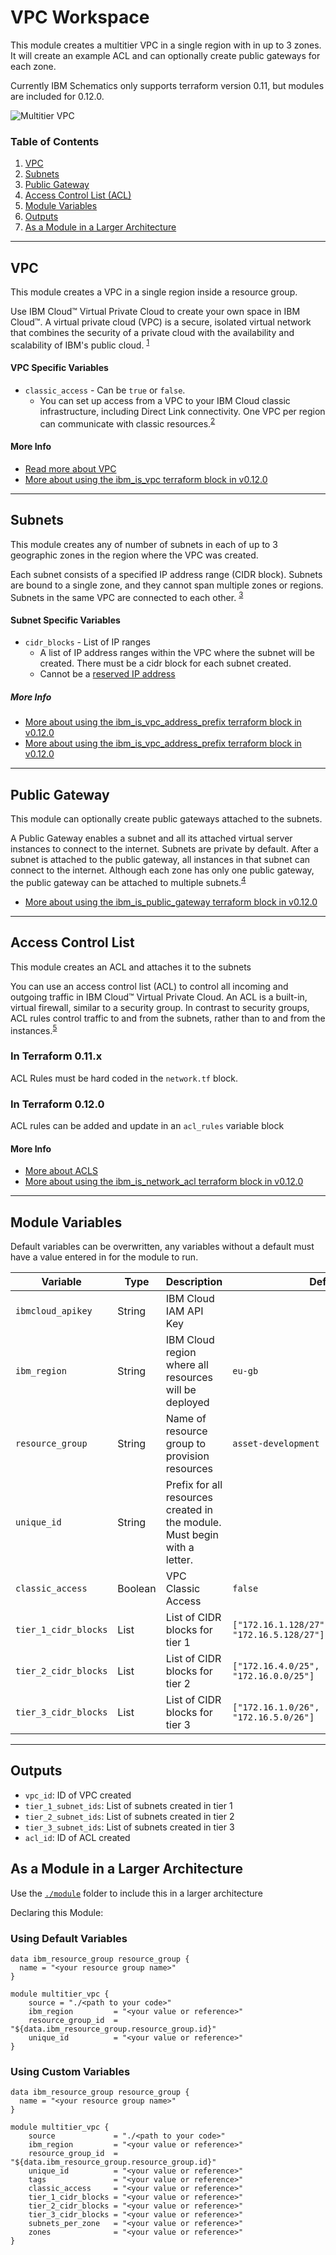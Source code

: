 # VPC Workspace

This module creates a multitier VPC in a single region with in up to 3 zones. It will create an example ACL and can optionally create public gateways for each zone. 

Currently IBM Schematics only supports terraform version 0.11, but modules are included for 0.12.0.

![Multitier VPC](./.docs/multitier_module.png)

### Table of Contents

1. [VPC](##VPC)
2. [Subnets](##Subnets)
3. [Public Gateway](##public%20gateway)
4. [Access Control List (ACL)](##Access%20Control%20List)
5. [Module Variables](##module%20variables)
6. [Outputs](##Outputs)
7. [As a Module in a Larger Architecture](##As-a-Module-in-a-Larger-Architecture)


------

## VPC

This module creates a VPC in a single region inside a resource group.

Use IBM Cloud™ Virtual Private Cloud to create your own space in IBM Cloud™. A virtual private cloud (VPC) is a secure, isolated virtual network that combines the security of a private cloud with the availability and scalability of IBM's public cloud. <sup>[1](https://cloud.ibm.com/docs/vpc?topic=vpc-about-vpc)</sup>

#### VPC Specific Variables

- `classic_access` - Can be `true` or `false`. 
    - You can set up access from a VPC to your IBM Cloud classic infrastructure, including Direct Link connectivity. One VPC per region can communicate with classic resources.<sup>[2](https://cloud.ibm.com/docs/vpc?topic=vpc-about-vpc#about-classic-access)</sup>

#### More Info

- [Read more about VPC](https://cloud.ibm.com/docs/vpc?topic=vpc-about-vpc)
- [More about using the ibm_is_vpc terraform block in v0.12.0](https://ibm-cloud.github.io/tf-ibm-docs/v1.1.0/r/is_vpc.html)

-------

## Subnets

This module creates any of number of subnets in each of up to 3 geographic zones in the region where the VPC was created.

Each subnet consists of a specified IP address range (CIDR block). Subnets are bound to a single zone, and they cannot span multiple zones or regions. Subnets in the same VPC are connected to each other. <sup>[3](https://cloud.ibm.com/docs/vpc?topic=vpc-about-networking-for-vpc#subnets-in-the-vpc)</sup>

#### Subnet Specific Variables

- `cidr_blocks` - List of IP ranges
    - A list of IP address ranges within the VPC where the subnet will be created. There must be a cidr block for each subnet created.
    - Cannot be a [reserved IP address](https://cloud.ibm.com/docs/vpc?topic=vpc-about-networking-for-vpc#reserved-ip-addresses)

##### More Info

- [More about using the ibm_is_vpc_address_prefix terraform block in v0.12.0](https://ibm-cloud.github.io/tf-ibm-docs/v1.1.0/r/is_vpc_address_prefix.html)
- [More about using the ibm_is_vpc_address_prefix terraform block in v0.12.0](https://ibm-cloud.github.io/tf-ibm-docs/v1.1.0/r/is_vpc_address_prefix.html)

-----

## Public Gateway

This module can optionally create public gateways attached to the subnets.

A Public Gateway enables a subnet and all its attached virtual server instances to connect to the internet. Subnets are private by default. After a subnet is attached to the public gateway, all instances in that subnet can connect to the internet. Although each zone has only one public gateway, the public gateway can be attached to multiple subnets.<sup>[4](https://cloud.ibm.com/docs/vpc?topic=vpc-about-networking-for-vpc#public-gateway-for-external-connectivity)</sup>

- [More about using the ibm_is_public_gateway terraform block in v0.12.0](https://ibm-cloud.github.io/tf-ibm-docs/v1.1.0/r/is_public_gateway.html)

-----

## Access Control List

This module creates an ACL and attaches it to the subnets

You can use an access control list (ACL) to control all incoming and outgoing traffic in IBM Cloud™ Virtual Private Cloud. An ACL is a built-in, virtual firewall, similar to a security group. In contrast to security groups, ACL rules control traffic to and from the subnets, rather than to and from the instances.<sup>[5](https://cloud.ibm.com/docs/vpc?topic=vpc-using-acls)

### In Terraform 0.11.x

ACL Rules must be hard coded in the `network.tf` block.

### In Terraform 0.12.0

ACL rules can be added and update in an `acl_rules` variable block

#### More Info

- [More about ACLS](https://cloud.ibm.com/docs/vpc?topic=vpc-using-acls)
- [More about using the ibm_is_network_acl terraform block in v0.12.0](https://ibm-cloud.github.io/tf-ibm-docs/v1.1.0/r/is_network_acl.html)

-----

## Module Variables

Default variables can be overwritten, any variables without a default must have a value entered in for the module to run.
  
Variable             | Type    | Description                                                               | Default
---------------------|---------|---------------------------------------------------------------------------|--------
`ibmcloud_apikey`    | String  | IBM Cloud IAM API Key                                                     | 
`ibm_region`         | String  | IBM Cloud region where all resources will be deployed                     | `eu-gb`
`resource_group`     | String  | Name of resource group to provision resources                             | `asset-development`
`unique_id`          | String  | Prefix for all resources created in the module. Must begin with a letter. | 
`classic_access`     | Boolean | VPC Classic Access                                                        | `false`
`tier_1_cidr_blocks` | List    | List of CIDR blocks for tier 1                                            | `["172.16.1.128/27","172.16.3.128/27", "172.16.5.128/27"]`
`tier_2_cidr_blocks` | List    | List of CIDR blocks for tier 2                                            | `["172.16.4.0/25", "172.16.2.0/25", "172.16.0.0/25"]`
`tier_3_cidr_blocks` | List    | List of CIDR blocks for tier 3                                            | `["172.16.1.0/26", "172.16.3.0/26", "172.16.5.0/26"]`

-----

## Outputs

- `vpc_id`: ID of VPC created
- `tier_1_subnet_ids`: List of subnets created in tier 1
- `tier_2_subnet_ids`: List of subnets created in tier 2
- `tier_3_subnet_ids`: List of subnets created in tier 3
- `acl_id`: ID of ACL created

## As a Module in a Larger Architecture

Use the [`./module`](.module) folder to include this in a larger architecture

Declaring this Module:

### Using Default Variables

```
data ibm_resource_group resource_group {
  name = "<your resource group name>"
}

module multitier_vpc {
    source = "./<path to your code>"
    ibm_region         = "<your value or reference>"
    resource_group_id  = "${data.ibm_resource_group.resource_group.id}"
    unique_id          = "<your value or reference>"
}
```

### Using Custom Variables

```
data ibm_resource_group resource_group {
  name = "<your resource group name>"
}

module multitier_vpc {
    source             = "./<path to your code>"
    ibm_region         = "<your value or reference>"
    resource_group_id  = "${data.ibm_resource_group.resource_group.id}"
    unique_id          = "<your value or reference>"
    tags               = "<your value or reference>"
    classic_access     = "<your value or reference>"
    tier_1_cidr_blocks = "<your value or reference>"
    tier_2_cidr_blocks = "<your value or reference>" 
    tier_3_cidr_blocks = "<your value or reference>"
    subnets_per_zone   = "<your value or reference>"
    zones              = "<your value or reference>"
}

```